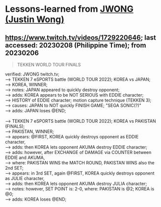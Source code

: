 # Lessons-learned from [JWONG (Justin Wong)](https://twitter.com/JWonggg?ref_src=twsrc%5Egoogle%7Ctwcamp%5Eserp%7Ctwgr%5Eauthor)

## https://www.twitch.tv/videos/1729220646; last accessed: 20230208 (Philippine Time); from 20230206

> TEKKEN WORLD TOUR FINALS

verified: JWONG twitch.tv;<br/>
--> TEKKEN 7 eSPORTS battle (WORLD TOUR 2022); KOREA vs JAPAN;<br/>
--> KOREA, WINNER;<br/>
--> notes: JAPAN appeared to quickly destroy opponent;<br/>
--> adds: KOREA appears to be NOT SERIOUS with EDDIE character;<br/>
--> HISTORY of EDDIE character; motion capture technique (TEKKEN 3);<br/>
--> causes: JAPAN to NOT quickly FINISH GAME; "SEGA SONIC(?)"<br/>
--> adds: JAPAN loses @END;<br/>
<br/>
--> TEKKEN 7 eSPORTS battle (WORLD TOUR 2022); KOREA vs PAKISTAN (FINALS);<br/>
--> PAKISTAN, WINNER;<br/>
--> appears: @FIRST, KOREA quickly destroys opponent as EDDIE character,<br/>
--> adds: then KOREA lets opponent AKUMA destroy EDDIE character;<br/>
--> adds: however, after EXCHANGE of DAMAGE via COUNTER between EDDIE and AKUMA, <br/>
--> where: PAKISTAN WINS the MATCH ROUND, PAKISTAN WINS also the 2nd SET;<br/>
--> appears: in 3rd SET, again @FIRST, KOREA quickly destroys opponent as JULIE character,<br/>
--> adds: then KOREA lets opponent AKUMA destroy JULIA character;<br/>
--> notes: however, SET POINT is: 2-0, where: PAKISTAN is @2; KOREA is @0;<br/>
--> adds: KOREA loses @END;
